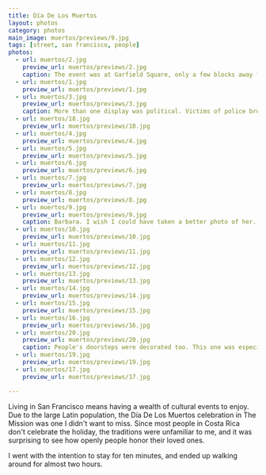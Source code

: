 ```yaml
---
title: Día De Los Muertos
layout: photos
category: photos
main_image: muertos/previews/9.jpg
tags: [street, san francisco, people]
photos:
  - url: muertos/2.jpg
    preview_url: muertos/previews/2.jpg
    caption: The event was at Garfield Square, only a few blocks away from my apartment. The fences around the park were full of letters, some with inspirational quotes, and others with messages to the departed.
  - url: muertos/1.jpg
    preview_url: muertos/previews/1.jpg
  - url: muertos/3.jpg
    preview_url: muertos/previews/3.jpg
    caption: More than one display was political. Victims of police brutality, LGBT violence, and the Syrian civil war, all had their own altar.
  - url: muertos/18.jpg
    preview_url: muertos/previews/18.jpg
  - url: muertos/4.jpg
    preview_url: muertos/previews/4.jpg
  - url: muertos/5.jpg
    preview_url: muertos/previews/5.jpg
  - url: muertos/6.jpg
    preview_url: muertos/previews/6.jpg
  - url: muertos/7.jpg
    preview_url: muertos/previews/7.jpg
  - url: muertos/8.jpg
    preview_url: muertos/previews/8.jpg
  - url: muertos/9.jpg
    preview_url: muertos/previews/9.jpg
    caption: Barbara. I wish I could have taken a better photo of her.
  - url: muertos/10.jpg
    preview_url: muertos/previews/10.jpg
  - url: muertos/11.jpg
    preview_url: muertos/previews/11.jpg
  - url: muertos/12.jpg
    preview_url: muertos/previews/12.jpg
  - url: muertos/13.jpg
    preview_url: muertos/previews/13.jpg
  - url: muertos/14.jpg
    preview_url: muertos/previews/14.jpg
  - url: muertos/15.jpg
    preview_url: muertos/previews/15.jpg
  - url: muertos/16.jpg
    preview_url: muertos/previews/16.jpg
  - url: muertos/20.jpg
    preview_url: muertos/previews/20.jpg
    caption: People's doorsteps were decorated too. This one was especially interesting, as it had many, many photographs. It turned out that it was meant to honor <a href="http://www.petergowland.com/">Peter and Alice Gowland</a>, two photographers. From my eavesdropping, I learned that was their daughter's house.
  - url: muertos/19.jpg
    preview_url: muertos/previews/19.jpg
  - url: muertos/17.jpg
    preview_url: muertos/previews/17.jpg

---
```


Living in San Francisco means having a wealth of cultural events to enjoy. Due to the large Latin population, the Día De Los Muertos celebration in The Mission was one I didn't want to miss. Since most people in Costa Rica don't celebrate the holiday, the traditions were unfamiliar to me, and it was surprising to see how openly people honor their loved ones.

I went with the intention to stay for ten minutes, and ended up walking around for almost two hours.